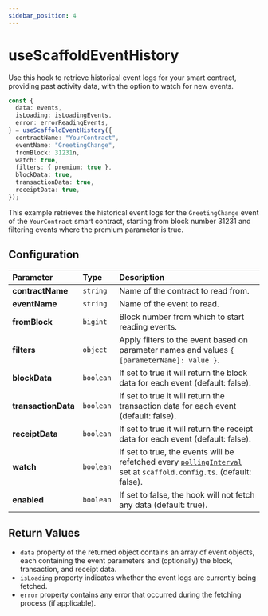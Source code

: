 ```yaml
---
sidebar_position: 4
---
```


# useScaffoldEventHistory

Use this hook to retrieve historical event logs for your smart contract, providing past activity data, with the option to watch for new events.

```ts
const {
  data: events,
  isLoading: isLoadingEvents,
  error: errorReadingEvents,
} = useScaffoldEventHistory({
  contractName: "YourContract",
  eventName: "GreetingChange",
  fromBlock: 31231n,
  watch: true,
  filters: { premium: true },
  blockData: true,
  transactionData: true,
  receiptData: true,
});
```

This example retrieves the historical event logs for the `GreetingChange` event of the `YourContract` smart contract, starting from block number 31231 and filtering events where the premium parameter is true.

## Configuration

| Parameter           | Type      | Description                                                                                                                                                           |
| :------------------ | :-------- | :-------------------------------------------------------------------------------------------------------------------------------------------------------------------- |
| **contractName**    | `string`  | Name of the contract to read from.                                                                                                                                    |
| **eventName**       | `string`  | Name of the event to read.                                                                                                                                            |
| **fromBlock**       | `bigint`  | Block number from which to start reading events.                                                                                                                      |
| **filters**         | `object`  | Apply filters to the event based on parameter names and values `{ [parameterName]: value }`.                                                                          |
| **blockData**       | `boolean` | If set to true it will return the block data for each event (default: false).                                                                                         |
| **transactionData** | `boolean` | If set to true it will return the transaction data for each event (default: false).                                                                                   |
| **receiptData**     | `boolean` | If set to true it will return the receipt data for each event (default: false).                                                                                       |
| **watch**           | `boolean` | If set to true, the events will be refetched every [`pollingInterval`](/deploying/deploy-nextjs-app#--pollinginterval) set at `scaffold.config.ts`. (default: false). |
| **enabled**         | `boolean` | If set to false, the hook will not fetch any data (default: true).                                                                                                    |

## Return Values

- `data` property of the returned object contains an array of event objects, each containing the event parameters and (optionally) the block, transaction, and receipt data.
- `isLoading` property indicates whether the event logs are currently being fetched.
- `error` property contains any error that occurred during the fetching process (if applicable).
